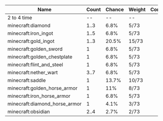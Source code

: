 | Name                          | Count | Chance | Weight | Comment |
| ----------------------------- | ----- | ------ | ------ | ------- |
| 2 to 4 time                   |    -- |     -- |     -- |         |
| minecraft:diamond             |  1..3 |   6.8% |   5/73 |         |
| minecraft:iron_ingot          |  1..5 |   6.8% |   5/73 |         |
| minecraft:gold_ingot          |  1..3 |  20.5% |  15/73 |         |
| minecraft:golden_sword        |     1 |   6.8% |   5/73 |         |
| minecraft:golden_chestplate   |     1 |   6.8% |   5/73 |         |
| minecraft:flint_and_steel     |     1 |   6.8% |   5/73 |         |
| minecraft:nether_wart         |  3..7 |   6.8% |   5/73 |         |
| minecraft:saddle              |     1 |  13.7% |  10/73 |         |
| minecraft:golden_horse_armor  |     1 |    11% |   8/73 |         |
| minecraft:iron_horse_armor    |     1 |   6.8% |   5/73 |         |
| minecraft:diamond_horse_armor |     1 |   4.1% |   3/73 |         |
| minecraft:obsidian            |  2..4 |   2.7% |   2/73 |         |
